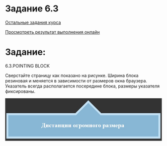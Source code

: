 # Задание 6.3

[Остальные задания курса](https://github.com/IgorBrv/xt_net_web "Остальные задания курса")

[Просмотреть результат выполнения онлайн](http://htmlpreview.github.io/?https://github.com/IgorBrv/xt_net_web/blob/master/Epam%20TestTasks/Task%206.0/Task%206.3/index.html "Просмотреть результат выполнения онлайн")

# Задание:

6.3.POINTING BLOCK

Сверстайте страницу как показано на рисунке. Ширина блока резиновая и меняется в зависимости от размеров окна браузера. Указатель всегда располагается посередине блока, размеры указателя фиксированы.

![preview](resources/6.3.jpg)